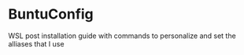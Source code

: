 # BuntuConfig

WSL post installation guide with commands to personalize and set the alliases that I use
